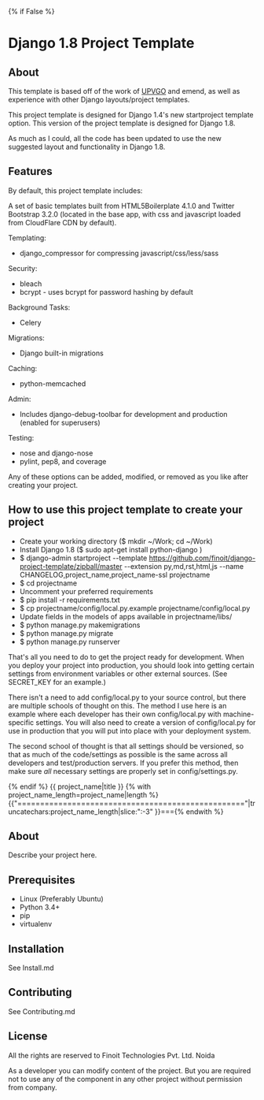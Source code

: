 {% if False %}
# Django 1.8 Project Template

## About

This template is based off of the work of [UPVGO](http://upvgo.com/) and emend, as well as experience with other Django layouts/project templates.

This project template is designed for Django 1.4's new startproject template option. This version of the project template is designed for Django 1.8.

As much as I could, all the code has been updated to use the new suggested layout
and functionality in Django 1.8.

## Features

By default, this project template includes:

A set of basic templates built from HTML5Boilerplate 4.1.0 and Twitter Bootstrap 3.2.0 (located in the
base app, with css and javascript loaded from CloudFlare CDN by default).

Templating:

- django_compressor for compressing javascript/css/less/sass

Security:

- bleach
- bcrypt - uses bcrypt for password hashing by default

Background Tasks:

- Celery

Migrations:

- Django built-in migrations

Caching:

- python-memcached

Admin:

- Includes django-debug-toolbar for development and production (enabled for superusers)

Testing:

- nose and django-nose
- pylint, pep8, and coverage

Any of these options can be added, modified, or removed as you like after creating your project.

## How to use this project template to create your project

- Create your working directory ($ mkdir ~/Work; cd ~/Work)
- Install Django 1.8 ($ sudo apt-get install python-django )
- $ django-admin startproject --template https://github.com/finoit/django-project-template/zipball/master --extension py,md,rst,html,js --name CHANGELOG,project_name,project_name-ssl projectname
- $ cd projectname
- Uncomment your preferred requirements
- $ pip install -r requirements.txt
- $ cp projectname/config/local.py.example projectname/config/local.py
- Update fields in the models of apps available in projectname/libs/
- $ python manage.py makemigrations
- $ python manage.py migrate
- $ python manage.py runserver

That's all you need to do to get the project ready for development. When you deploy your project into production, you should look into getting certain settings from environment variables or other external sources. (See SECRET_KEY for an example.)

There isn't a need to add config/local.py to your source control, but there are multiple schools of thought on this. The method I use here is an example where each developer has their own config/local.py with machine-specific settings. You will also need to create a version of config/local.py for use in production that you will put into place with your deployment system.

The second school of thought is that all settings should be versioned, so that as much of the code/settings as possible is the same across all developers and test/production servers. If you prefer this method, then make sure *all* necessary settings are properly set in config/settings.py.

{% endif %}
{{ project_name|title }}
{% with project_name_length=project_name|length %}{{"=================================================="|truncatechars:project_name_length|slice:":-3" }}==={% endwith %}

## About

Describe your project here.

## Prerequisites

- Linux (Preferably Ubuntu)
- Python 3.4+
- pip
- virtualenv

## Installation

See Install.md

## Contributing

See Contributing.md

## License

All the rights are reserved to Finoit Technologies Pvt. Ltd. Noida

As a developer you can modify content of the project. But you are required not to use any of the component in any other project without permission from company.